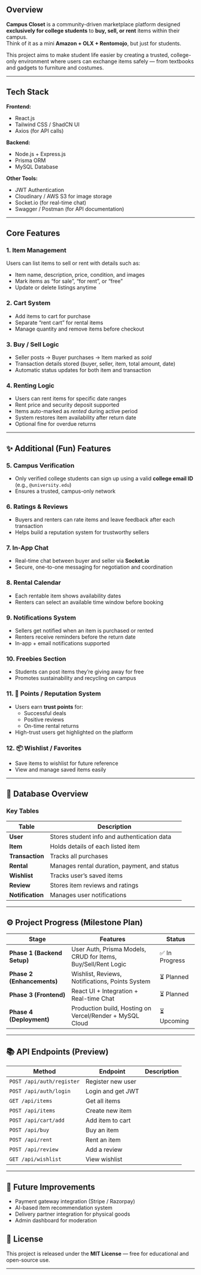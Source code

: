 ## Overview
**Campus Closet** is a community-driven marketplace platform designed **exclusively for college students** to **buy, sell, or rent** items within their campus.  
Think of it as a mini **Amazon + OLX + Rentomojo**, but just for students.

This project aims to make student life easier by creating a trusted, college-only environment where users can exchange items safely — from textbooks and gadgets to furniture and costumes.

---

## Tech Stack

**Frontend:**
- React.js
- Tailwind CSS / ShadCN UI
- Axios (for API calls)

**Backend:**
- Node.js + Express.js
- Prisma ORM
- MySQL Database

**Other Tools:**
- JWT Authentication
- Cloudinary / AWS S3 for image storage
- Socket.io (for real-time chat)
- Swagger / Postman (for API documentation)

---

##  Core Features

### 1. Item Management
Users can list items to sell or rent with details such as:
- Item name, description, price, condition, and images  
- Mark items as “for sale”, “for rent”, or “free”  
- Update or delete listings anytime  

### 2. Cart System
- Add items to cart for purchase  
- Separate “rent cart” for rental items  
- Manage quantity and remove items before checkout  

### 3.  Buy / Sell Logic
- Seller posts → Buyer purchases → Item marked as *sold*  
- Transaction details stored (buyer, seller, item, total amount, date)  
- Automatic status updates for both item and transaction  

### 4. Renting Logic
- Users can rent items for specific date ranges  
- Rent price and security deposit supported  
- Items auto-marked as *rented* during active period  
- System restores item availability after return date  
- Optional fine for overdue returns  

---

## ✨ Additional (Fun) Features

### 5. Campus Verification
- Only verified college students can sign up using a valid **college email ID** (e.g., `@university.edu`)  
- Ensures a trusted, campus-only network  

### 6. Ratings & Reviews
- Buyers and renters can rate items and leave feedback after each transaction  
- Helps build a reputation system for trustworthy sellers  

### 7. In-App Chat
- Real-time chat between buyer and seller via **Socket.io**  
- Secure, one-to-one messaging for negotiation and coordination  

### 8. Rental Calendar
- Each rentable item shows availability dates  
- Renters can select an available time window before booking  

### 9. Notifications System
- Sellers get notified when an item is purchased or rented  
- Renters receive reminders before the return date  
- In-app + email notifications supported  

### 10. Freebies Section
- Students can post items they’re giving away for free  
- Promotes sustainability and recycling on campus  

### 11. 🎯 Points / Reputation System
- Users earn **trust points** for:
  - Successful deals  
  - Positive reviews  
  - On-time rental returns  
- High-trust users get highlighted on the platform  

### 12. 📦 Wishlist / Favorites
- Save items to wishlist for future reference  
- View and manage saved items easily  

---

## 🧱 Database Overview

### Key Tables
| Table | Description |
|--------|-------------|
| **User** | Stores student info and authentication data |
| **Item** | Holds details of each listed item |
| **Transaction** | Tracks all purchases |
| **Rental** | Manages rental duration, payment, and status |
| **Wishlist** | Tracks user’s saved items |
| **Review** | Stores item reviews and ratings |
| **Notification** | Manages user notifications |

---

## ⚙️ Project Progress (Milestone Plan)

| Stage | Features | Status |
|--------|-----------|--------|
| **Phase 1 (Backend Setup)** | User Auth, Prisma Models, CRUD for Items, Buy/Sell/Rent Logic | ✅ In Progress |
| **Phase 2 (Enhancements)** | Wishlist, Reviews, Notifications, Points System | ⏳ Planned |
| **Phase 3 (Frontend)** | React UI + Integration + Real-time Chat | ⏳ Planned |
| **Phase 4 (Deployment)** | Production build, Hosting on Vercel/Render + MySQL Cloud | ⏳ Upcoming |

---

## 📚 API Endpoints (Preview)
| Method | Endpoint | Description |
|--------|-----------|-------------|
| `POST /api/auth/register` | Register new user |
| `POST /api/auth/login` | Login and get JWT |
| `GET /api/items` | Get all items |
| `POST /api/items` | Create new item |
| `POST /api/cart/add` | Add item to cart |
| `POST /api/buy` | Buy an item |
| `POST /api/rent` | Rent an item |
| `POST /api/review` | Add a review |
| `GET /api/wishlist` | View wishlist |

---

## 🧠 Future Improvements
- Payment gateway integration (Stripe / Razorpay)
- AI-based item recommendation system
- Delivery partner integration for physical goods
- Admin dashboard for moderation


## 🧾 License
This project is released under the **MIT License** — free for educational and open-source use.

---

